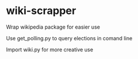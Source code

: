 # wiki-scrapper
Wrap wikipedia package for easier use

Use get_polling.py to query elections in comand line

Import wiki.py for more creative use

